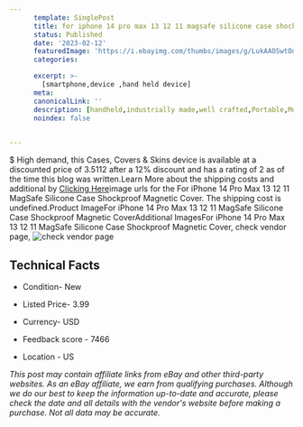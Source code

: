 ```yaml
---
      template: SinglePost
      title: for iphone 14 pro max 13 12 11 magsafe silicone case shockproof magnetic cover
      status: Published
      date: '2023-02-12'
      featuredImage: 'https://i.ebayimg.com/thumbs/images/g/LukAAOSwtOdjkus8/s-l225.jpg'
      categories: 

      excerpt: >-
        [smartphone,device ,hand held device]
      meta:
      canonicalLink: ''
      description: [handheld,industrially made,well crafted,Portable,Mobile,Compact,Convenient,Lightweight,Maneuverable,Man-portable,Miniature,Carriable,Hand-held,Light,Holdable,Transportable,Mobile device,Pocket-sized,On-the-go,Wireless,Cordless,Compact size,Convenient size, smartphone,device ,hand held device]
      noindex: false

        
---
```

$
    High demand, this Cases, Covers & Skins device is available at a discounted price of 3.5112 after a 12% discount and has a rating of 2 as of the time this blog was written.Learn More about the shipping costs and additional by [Clicking Here](https://www.ebay.com/itm/404042992445?hash=item5e12d6cb3d%3Ag%3ALukAAOSwtOdjkus8&mkevt=1&mkcid=1&mkrid=711-53200-19255-0&campid=%253CePNCampaignId%253E&customid=%253CreferenceId%253E&toolid=10049)image urls for the For iPhone 14 Pro Max 13 12 11 MagSafe Silicone Case Shockproof Magnetic Cover. The shipping cost is undefined.Product ImageFor iPhone 14 Pro Max 13 12 11 MagSafe Silicone Case Shockproof Magnetic CoverAdditional ImagesFor iPhone 14 Pro Max 13 12 11 MagSafe Silicone Case Shockproof Magnetic Cover, check vendor page, ![check vendor page](https://origin-galleryplus.ebayimg.com/ws/web/404042992445_2_0_1/225x225.jpg,https://origin-galleryplus.ebayimg.com/ws/web/404042992445_3_0_1/225x225.jpg,https://origin-galleryplus.ebayimg.com/ws/web/404042992445_4_0_1/225x225.jpg,https://origin-galleryplus.ebayimg.com/ws/web/404042992445_5_0_1/225x225.jpg,https://origin-galleryplus.ebayimg.com/ws/web/404042992445_6_0_1/225x225.jpg,https://origin-galleryplus.ebayimg.com/ws/web/404042992445_7_0_1/225x225.jpg,https://origin-galleryplus.ebayimg.com/ws/web/404042992445_8_0_1/225x225.jpg,https://origin-galleryplus.ebayimg.com/ws/web/404042992445_9_0_1/225x225.jpg,https://origin-galleryplus.ebayimg.com/ws/web/404042992445_10_0_1/225x225.jpg,https://origin-galleryplus.ebayimg.com/ws/web/404042992445_11_0_1/225x225.jpg,https://origin-galleryplus.ebayimg.com/ws/web/404042992445_12_0_1/225x225.jpg)
    
    

 ## Technical Facts 



     
      

 - Condition- New 


      

 - Listed Price- 3.99 


      

 - Currency- USD 


      

 - Feedback score - 7466 


      

 - Location - US 


      
      

 *_This post may contain affiliate links from eBay and other third-party websites. As an eBay affiliate, we earn from qualifying purchases. Although we do our best to keep the information up-to-date and accurate, please check the date and all details with the vendor's website before making a purchase. Not all data may be accurate._*



    
    
    
    
    